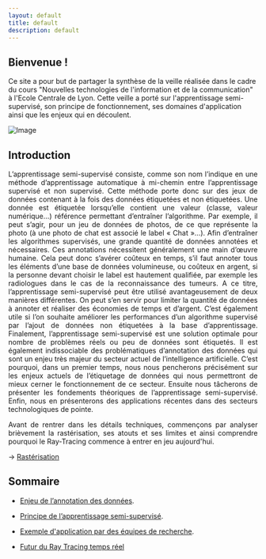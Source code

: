 ```yaml
---
layout: default
title: default
description: default
---
```


## Bienvenue !

Ce site a pour but de partager la synthèse de la veille réalisée dans le cadre du cours "Nouvelles technologies de l'information et de la communication" à l'Ecole Centrale de Lyon. Cette veille a porté sur l'apprentissage semi-supervisé, son principe de fonctionnement, ses domaines d'application ainsi que les enjeux qui en découlent.

![Image](img_intro.png)

## Introduction 

<p style='text-align: justify;'> 
    L’apprentissage semi-supervisé consiste, comme son nom l’indique en une méthode d’apprentissage automatique à mi-chemin entre l’apprentissage supervisé et non supervisé. Cette méthode porte donc sur des jeux de données contenant à la fois des données étiquetées et non étiquetées. Une donnée est étiquetée lorsqu’elle contient une valeur (classe, valeur numérique…) référence permettant d’entraîner l’algorithme. Par exemple, il peut s’agir, pour un jeu de données de photos, de ce que représente la photo (à une photo de chat est associé le label « Chat »…).
Afin d’entraîner les algorithmes supervisés, une grande quantité de données annotées et nécessaires. Ces annotations nécessitent généralement une main d’œuvre humaine. Cela peut donc s’avérer coûteux en temps, s’il faut annoter tous les éléments d’une base de données volumineuse, ou coûteux en argent, si la personne devant choisir le label est hautement qualifiée, par exemple les radiologues dans le cas de la reconnaissance des tumeurs.
A ce titre, l’apprentissage semi-supervisé peut être utilisé avantageusement de deux manières différentes. On peut s’en servir pour limiter la quantité de données à annoter et réaliser des économies de temps et d’argent. C’est également utile si l’on souhaite améliorer les performances d’un algorithme supervisé par l’ajout de données non étiquetées à la base d’apprentissage.
Finalement, l’apprentissage semi-supervisé est une solution optimale pour nombre de problèmes  réels ou peu de données sont étiquetés. Il est également indissociable des problématiques d’annotation des données qui sont un enjeu très majeur du secteur actuel de l’intelligence artificielle.
C’est pourquoi, dans un premier temps, nous nous pencherons précisément sur les enjeux actuels de l’étiquetage de données qui nous permettront de mieux cerner le fonctionnement de ce secteur. Ensuite nous tâcherons de présenter les fondements théoriques de l’apprentissage semi-supervisé.  Enfin, nous en présenterons des applications récentes dans des secteurs technologiques de pointe.

</p>
<p style='text-align: justify;'> 
  Avant de rentrer dans les détails techniques, commençons par analyser brièvement la rastérisation, ses atouts et ses limites et ainsi comprendre pourquoi le Ray-Tracing commence à entrer en jeu aujourd'hui.  
</p>
<p style='text-align: justify;'> 
→ <a href="./rasterization.html"> Rastérisation </a>
</p>

## Sommaire
- [Enjeu de l’annotation des données](./rasterization.md).
- [Principe de l’apprentissage semi-supervisé](./raytracing.md).
- [Exemple d'application par des équipes de recherche](./rt_denoising.md).

- <a href="https://daniel-dht.github.io/VeilleECL/rtx.html#destinationLinkName">Futur du Ray Tracing temps réel </a>
